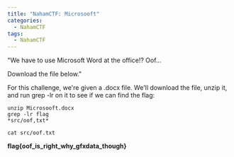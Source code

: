 ```yaml
---
title: "NahamCTF: Microsooft"
categories:
  - NahamCTF
tags:
  - NahamCTF
---
```


"We have to use Microsoft Word at the office!? Oof...

Download the file below."

For this challenge, we're given a .docx file. We'll download the file, unzip it, and run grep -lr on it to see if we can find the flag:

```
unzip Microsooft.docx
grep -lr flag
*src/oof,txt*

cat src/oof.txt
```

**flag{oof_is_right_why_gfxdata_though}**
